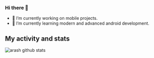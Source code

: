 ### Hi there 👋
<!--
**aarash709/aarash709** is a ✨ _special_ ✨ repository because its `README.md` (this file) appears on your GitHub profile.
Here are some ideas to get you started:
-->
- 🔭 I’m currently working on mobile projects.
- 🌱 I’m currently learning modern and advanced android development.
<!-- 
- 👯 I’m looking to collaborate on ... 
- 🤔 I’m looking for help with ...
- 💬 Ask me about ...
- 📫 How to reach me: ...
- 😄 Pronouns: ...
- ⚡ Fun fact: I`m always learning cool things.
-->

## My activity and stats
![arash github stats](https://github-readme-stats.vercel.app/api?username=aarash709&show_icons=true)
<!--
## Languages I use the most
![My Top Langs](https://github-readme-stats.vercel.app/api/top-langs/?username=aarash709&layout=compact)
-->

